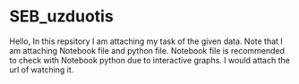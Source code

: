 # SEB_uzduotis

Hello, In this repsitory I am attaching my task of the given data. Note that I am attaching Notebook file and python file. Notebook file is recommended to check 
with Notebook python due to interactive graphs. I would attach the url of watching it.
